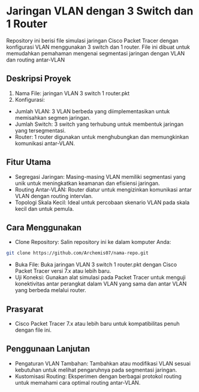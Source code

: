 # Jaringan VLAN dengan 3 Switch dan 1 Router

Repository ini berisi file simulasi jaringan Cisco Packet Tracer dengan konfigurasi VLAN menggunakan 3 switch dan 1 router. File ini dibuat untuk memudahkan pemahaman mengenai segmentasi jaringan dengan VLAN dan routing antar-VLAN

## Deskripsi Proyek

1. Nama File: jaringan VLAN 3 switch 1 router.pkt
2. Konfigurasi:

- Jumlah VLAN: 3 VLAN berbeda yang diimplementasikan untuk memisahkan segmen jaringan.
- Jumlah Switch: 3 switch yang terhubung untuk membentuk jaringan yang tersegmentasi.
- Router: 1 router digunakan untuk menghubungkan dan memungkinkan komunikasi antar-VLAN.

## Fitur Utama

- Segregasi Jaringan: Masing-masing VLAN memiliki segmentasi yang unik untuk meningkatkan keamanan dan efisiensi jaringan.
- Routing Antar-VLAN: Router diatur untuk mengizinkan komunikasi antar VLAN dengan routing intervlan.
- Topologi Skala Kecil: Ideal untuk percobaan skenario VLAN pada skala kecil dan untuk pemula.

## Cara Menggunakan

- Clone Repository: Salin repository ini ke dalam komputer Anda:

```bash
git clone https://github.com/Archemis07/nama-repo.git
```

- Buka File: Buka jaringan VLAN 3 switch 1 router.pkt dengan Cisco Packet Tracer versi 7.x atau lebih baru.
- Uji Koneksi: Gunakan alat simulasi pada Packet Tracer untuk menguji konektivitas antar perangkat dalam VLAN yang sama dan antar VLAN yang berbeda melalui router.

## Prasyarat

- Cisco Packet Tracer 7.x atau lebih baru untuk kompatibilitas penuh dengan file ini.

## Penggunaan Lanjutan

- Pengaturan VLAN Tambahan: Tambahkan atau modifikasi VLAN sesuai kebutuhan untuk melihat pengaruhnya pada segmentasi jaringan.
- Kustomisasi Routing: Eksperimen dengan berbagai protokol routing untuk memahami cara optimal routing antar-VLAN.
